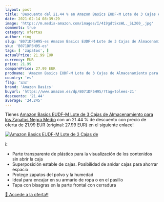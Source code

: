 ```yaml
---
layout: post
title: 'Descuento del 21.44 % en Amazon Basics EUDF-M Lote de 3 Cajas de '
date: 2021-02-14 08:39:29
image: 'https://m.media-amazon.com/images/I/419gdtSxsWL._SL200_.jpg'
comments: true
category: ofertas
author: ring
slug: 'B071DF5H95-es Amazon Basics EUDF-M Lote de 3 Cajas de Almacenamiento...'
sku: 'B071DF5H95-es'
tags: [ 'zapatos', ]
actualPrice: 21.99 EUR
currency: EUR
price: 21.99
comparePrice: 27.99 EUR
prodname: 'Amazon Basics EUDF-M Lote de 3 Cajas de Almacenamiento para los Zapatos  Negra  Medio'
country: 'es'
flag: '🇪🇸'
brand: 'Amazon Basics'
buyurl: 'https://www.amazon.es/dp/B071DF5H95/?tag=tolees-21'
descuento: '21.44'
average: '24.245'
---
```


Tienes [Amazon Basics EUDF-M Lote de 3 Cajas de Almacenamiento para los Zapatos  Negra  Medio](https://www.amazon.es/dp/B071DF5H95/?tag=tolees-21) con un 21.44 % de descuento con precio de oferta de 21.99 EUR (original: 27.99 EUR) en el siguiente enlace!

[![Amazon Basics EUDF-M Lote de 3 Cajas de ](https://m.media-amazon.com/images/I/419gdtSxsWL._SL200_.jpg)](https://www.amazon.es/dp/B071DF5H95/?tag=tolees-21)

ℹ️:

- Parte transparente de plástico para la visualización de los contenidos sin abrir la caja
- Superposición estable de cajas. Posibilidad de anidar cajas para ahorrar espacio
- Protege zapatos del polvo y la humedad
- Ideal para encajar en su armario de ropa o en el pasillo
- Tapa con bisagras en la parte frontal con cerradura

[🛒 Accede a la oferta!!](https://www.amazon.es/dp/B071DF5H95/?tag=tolees-21)
